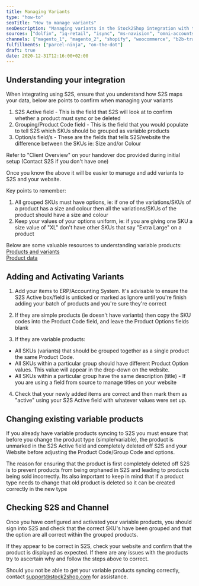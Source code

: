 ```yaml
---
title: Managing Variants 
type: "how-to"
seoTitle: "How to manage variants"
seoDescription: "Managing variants in the Stock2Shop integration with this guide."
sources: ["dolfin", "iq-retail", "isync", "ms-navision", "omni-accounts", "pastel-partner", "sage-50cloud-pastel-xpress", "sage-200-evolution", "sage-300cloud", "sage-business-cloud-financials", "sage-evolution", "sage-one", "sage-pastel-evolution", "sap", "syspro" ]
channels: ["magento_1", "magento_2", "shopify", "woocommerce", "b2b-trade-store", "takealot"]
fulfillments: ["parcel-ninja", "on-the-dot"]
draft: true
date: 2020-12-31T12:16:00+02:00
---
```


## Understanding your integration

When integrating using S2S, ensure that you understand how S2S maps your data, below are points to confirm when managing your variants

1. S2S Active field - This is the field that S2S will look at to confirm whether a product must sync or be deleted
2. Grouping/Product Code field - This is the field that you would populate to tell S2S which SKUs should be grouped as variable products
3. Option/s field/s - These are the fields that tells S2S/website the difference between the SKUs ie: Size and/or Colour

Refer to "Client Overview" on your handover doc provided during initial setup (Contact S2S if you don't have one)

Once you know the above it will be easier to manage and add variants to S2S and your website.

Key points to remember:

1. All grouped SKUs must have options, ie: if one of the variations/SKUs of a product has a size and colour then all the variations/SKUs of the product should have a size and colour
2. Keep your values of your options uniform, ie: if you are giving one SKU a size value of "XL" don't have other SKUs that say "Extra Large" on a product

Below are some valuable resources to understanding  variable products:  
[Products and variants](/documentation/key-concepts/products-variants/)  
[Product data](/articles/product-data-what-you-need-to-know/)

## Adding and Activating Variants

1. Add your items to ERP/Accounting System. It's advisable to ensure the S2S Active box/field is unticked or marked as Ignore until you're finish adding your batch of products and you're sure they're correct

2. If they are simple products (ie doesn't have variants) then copy the SKU codes into the Product Code field, and leave the Product Options fields blank

3. If they are variable products:
- All SKUs (variants) that should be grouped together as a single product the same Product Code.
- All SKUs within a particular group should have different Product Option values. This value will appear in the drop-down on the website.
- All SKUs within a particular group have the same description (title) - If you are using a field from source to manage titles on your website

4. Check that your newly added items are correct and then mark them as "active" using your S2S Active field with whatever values were set up.

## Changing existing variable products

If you already have variable products syncing to S2S you must ensure that before you change the product type (simple/variable), the product is unmarked in the S2S Active field and completely deleted off S2S and your Website before adjusting the Product Code/Group Code and options.

The reason for ensuring that the product is first completely deleted off S2S is to prevent products from being orphaned in S2S and leading to products being sold incorrectly. Its also important to keep in mind that if a product type needs to change that old product is deleted so it can be created correctly in the new type

## Checking S2S and Channel

Once you have configured and activated your variable products, you should sign into S2S and check that the correct SKU's have been grouped and that the option are all correct within the grouped products.

If they appear to be correct in S2S, check your website and confirm that the product is displayed as expected.
If there are any issues with the products try to ascertain why and follow the steps above to correct.

Should you not be able to get your variable products syncing correctly, contact support@stock2shop.com for assistance.